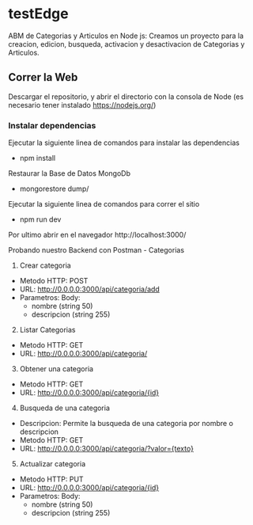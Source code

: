 # testEdge
ABM  de Categorias y Articulos en Node js:
Creamos un proyecto para la creacion, edicion, busqueda, activacion y desactivacion de Categorias y Articulos.

## Correr la Web
Descargar el repositorio, y abrir el directorio con la consola de Node (es necesario tener instalado https://nodejs.org/)


### Instalar dependencias
Ejecutar la siguiente linea de comandos para instalar las dependencias
* npm install

Restaurar la Base de Datos MongoDb
* mongorestore dump/

Ejecutar la siguiente linea de comandos para correr el sitio
* npm run dev

Por ultimo abrir en el navegador
 http://localhost:3000/



Probando nuestro Backend con Postman - Categorias

1. Crear categoria
  * Metodo HTTP: POST
  * URL: http://0.0.0.0:3000/api/categoria/add
  * Parametros:
    Body:
      * nombre (string 50)
      * descripcion (string 255)

2. Listar Categorias
  * Metodo HTTP: GET
  * URL: http://0.0.0.0:3000/api/categoria/

3. Obtener una categoria
  * Metodo HTTP: GET
  * URL: http://0.0.0.0:3000/api/categoria/{id}

4. Busqueda de una categoria
  * Descripcion: Permite la busqueda de una categoria por nombre o descripcion
  * Metodo HTTP: GET
  * URL: http://0.0.0.0:3000/api/categoria/?valor={texto}

5. Actualizar categoria
  * Metodo HTTP: PUT
  * URL: http://0.0.0.0:3000/api/categoria/{id}
  * Parametros:
    Body:
      * nombre (string 50)
      * descripcion (string 255)
